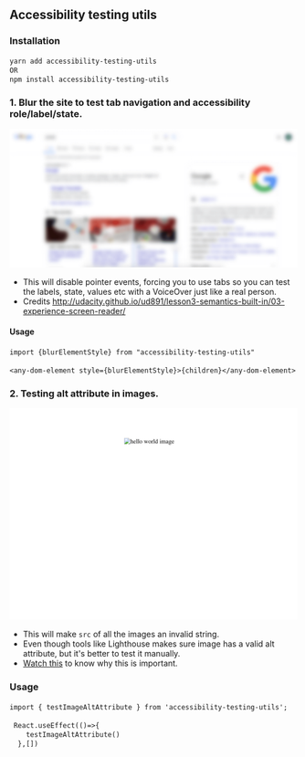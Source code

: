 ## Accessibility testing utils

### Installation
```
yarn add accessibility-testing-utils
OR
npm install accessibility-testing-utils
```

### 1. Blur the site to test tab navigation and accessibility role/label/state.


   ![](repo-assets/blur.png)

- This will disable pointer events, forcing you to use tabs so you can test the labels, state, values etc with a VoiceOver just like a real person.
- Credits
  http://udacity.github.io/ud891/lesson3-semantics-built-in/03-experience-screen-reader/


#### Usage

```
import {blurElementStyle} from "accessibility-testing-utils"

<any-dom-element style={blurElementStyle}>{children}</any-dom-element>
```



### 2. Testing alt attribute in images. 

   ![](repo-assets/img-alt.png)

- This will make `src` of all the images an invalid string.
- Even though tools like Lighthouse makes sure image has a valid alt attribute, but it's better to test it manually.
- [Watch this](https://www.youtube.com/watch?v=XCa6U1BllCY) to know why this is important.

### Usage

```
import { testImageAltAttribute } from 'accessibility-testing-utils';

 React.useEffect(()=>{
    testImageAltAttribute()
  },[])
```
